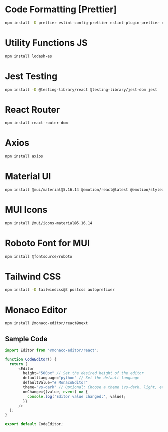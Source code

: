 # Code Formatting [Prettier]
```bash
npm install -D prettier eslint-config-prettier eslint-plugin-prettier eslint-plugin-react @typescript-eslint/eslint-plugin @typescript-eslint/parser
```

# Utility Functions JS
```bash
npm install lodash-es
```

# Jest Testing
```bash
npm install -D @testing-library/react @testing-library/jest-dom jest
```

# React Router
```bash
npm install react-router-dom
```

# Axios
```bash
npm install axios
```

# Material UI
```bash
npm install @mui/material@5.16.14 @emotion/react@latest @emotion/styled@latest
```

# MUI Icons
```bash
npm install @mui/icons-material@5.16.14
```

# Roboto Font for MUI
```bash
npm install @fontsource/roboto
```

# Tailwind CSS
```bash
npm install -D tailwindcss@3 postcss autoprefixer
```

# Monaco Editor
```bash
npm install @monaco-editor/react@next
```

## Sample Code
```javascript
import Editor from '@monaco-editor/react';

function CodeEditor() {
  return (
      <Editor
        height="500px" // Set the desired height of the editor
        defaultLanguage="python" // Set the default language
        defaultValue="# MonacoEditor"
        theme="vs-dark" // Optional: Choose a theme (vs-dark, light, etc.)
        onChange={(value, event) => {
          console.log('Editor value changed:', value);
        }}
      />
  );
}

export default CodeEditor;
```